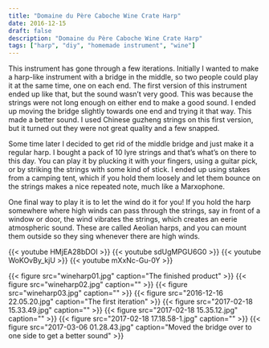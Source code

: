 ```yaml
---
title: "Domaine du Père Caboche Wine Crate Harp"
date: 2016-12-15
draft: false
description: "Domaine du Père Caboche Wine Crate Harp"
tags: ["harp", "diy", "homemade instrument", "wine"]
---
```

This instrument has gone through a few iterations. Initially I wanted to make a harp-like instrument with a bridge in the middle, so two people could play it at the same time, one on each end. The first version of this instrument ended up like that, but the sound wasn’t very good. This was because the strings were not long enough on either end to make a good sound. I ended up moving the bridge slightly towards one end and trying it that way. This made a better sound. I used Chinese guzheng strings on this first version, but it turned out they were not great quality and a few snapped.

Some time later I decided to get rid of the middle bridge and just make it a regular harp. I bought a pack of 10 lyre strings and that’s what’s on there to this day. You can play it by plucking it with your fingers, using a guitar pick, or by striking the strings with some kind of stick. I ended up using stakes from a camping tent, which if you hold them loosely and let them bounce on the strings makes a nice repeated note, much like a Marxophone.

One final way to play it is to let the wind do it for you! If you hold the harp somewhere where high winds can pass through the strings, say in front of a window or door, the wind vibrates the strings, which creates an eerie atmospheric sound. These are called Aeolian harps, and you can mount them outside so they sing whenever there are high winds.

{{< youtube HMjEA28bDOI >}}
{{< youtube sdUgMPGU6G0 >}}
{{< youtube WoKOvBy_kjU >}}
{{< youtube mXxNc-Gu-0Y >}}

{{< figure src="wineharp01.jpg" caption="The finished product" >}}
{{< figure src="wineharp02.jpg" caption="" >}}
{{< figure src="wineharp03.jpg" caption="" >}}
{{< figure src="2016-12-16 22.05.20.jpg" caption="The first iteration" >}}
{{< figure src="2017-02-18 15.33.49.jpg" caption="" >}}
{{< figure src="2017-02-18 15.35.12.jpg" caption="" >}}
{{< figure src="2017-02-18 17.18.58-1.jpg" caption="" >}}
{{< figure src="2017-03-06 01.28.43.jpg" caption="Moved the bridge over to one side to get a better sound" >}}
